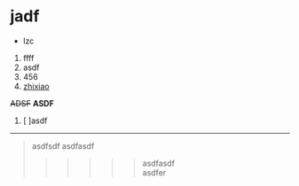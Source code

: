 # jadf
* lzc




1. ffff
  1. asdf
  1. 456
  1. [zhixiao](http://www.baidu.com)


  ~~ADSF~~
  **ASDF**


  1. [ ]asdf  
 ***

  >asdfsdf
  asdfasdf  
  >>>>>>asdfasdf  
  >asdfer
